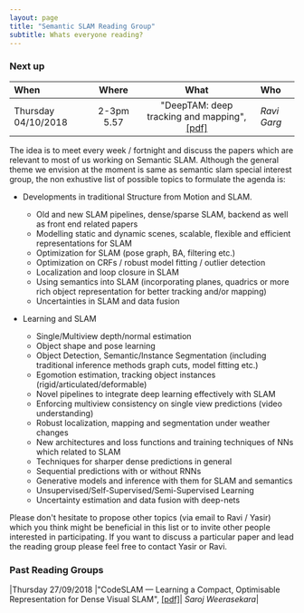 ```yaml
---
layout: page
title: "Semantic SLAM Reading Group"
subtitle: Whats everyone reading?
---
```



### Next up

 | When | Where | What | Who|
 | :--- | :--: |:---: | :--- |
 |Thursday 04/10/2018 | 2-3pm 5.57 |"DeepTAM: deep tracking and mapping", [[pdf]](https://arxiv.org/pdf/1808.01900.pdf)|  *Ravi Garg*|
 
   


 The idea is to meet every week / fortnight and discuss the papers which are relevant to most of us working on Semantic SLAM. 
 Although the general theme we envision at the moment is same as semantic slam special interest group, the non exhustive list of possible topics to formulate the agenda is:


- Developments in traditional Structure from Motion and SLAM.
    - Old and new SLAM pipelines, dense/sparse SLAM, backend as well as front end related papers
    - Modelling static and dynamic scenes, scalable, flexible and efficient representations for SLAM
    - Optimization for SLAM (pose graph, BA, filtering etc.)
    - Optimization on CRFs  / robust model fitting  / outlier detection
    - Localization and loop closure in SLAM
    - Using semantics into SLAM (incorporating planes, quadrics or more rich object representation for better tracking and/or mapping)
    - Uncertainties in SLAM and data fusion

- Learning and SLAM
    - Single/Multiview depth/normal estimation
    - Object shape and pose learning
    - Object Detection, Semantic/Instance Segmentation (including traditional inference methods graph cuts, model fitting etc.)
    - Egomotion estimation, tracking object instances (rigid/articulated/deformable)
    - Novel pipelines to integrate deep learning effectively with SLAM
    - Enforcing multiview consistency on single view predictions (video understanding)
    - Robust localization, mapping and segmentation under weather changes
    - New architectures and loss functions and training techniques of NNs which related to SLAM
    - Techniques for sharper dense predictions in general
    - Sequential predictions with or without RNNs
    - Generative models and inference with them for SLAM and semantics 
    - Unsupervised/Self-Supervised/Semi-Supervised Learning
    - Uncertainty estimation and data fusion with deep-nets
 

Please don't hesitate to propose other topics (via email to Ravi / Yasir) which you think might be beneficial in this list or to invite other people interested in participating.
If you want to discuss a particular paper and lead the reading group please feel free to contact Yasir or Ravi. 


### Past Reading Groups

|Thursday 27/09/2018 |"CodeSLAM — Learning a Compact, Optimisable Representation for Dense Visual SLAM", [[pdf]](https://www.imperial.ac.uk/media/imperial-college/research-centres-and-groups/dyson-robotics-lab/mbloesch_etal_cvpr2018.pdf)|  *Saroj Weerasekara*|